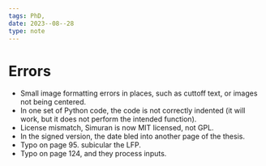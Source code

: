 ```yaml
---
tags: PhD,
date: 2023--08--28
type: note
---
```


# Errors

* Small image formatting errors in places, such as cuttoff text, or images not being centered.
* In one set of Python code, the code is not correctly indented (it will work, but it does not perform the intended function).
* License mismatch, Simuran is now MIT licensed, not GPL.
* In the signed version, the date bled into another page of the thesis.
* Typo on page 95. subicular the LFP.
* Typo on page 124, and they process inputs.
